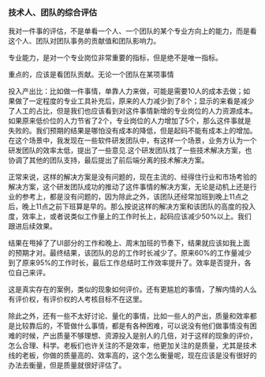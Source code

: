 ### 技术人、团队的综合评估

我对一件事的评估，不是单看一个人、一个团队的某个专业方向上的能力，而是看这个人、团队对团队事务的贡献值和团队影响力。

专业能力，是对一个专业岗位非常重要的指标，但是绝不是唯一指标。

重点的，应该是看团队贡献。无论一个团队在某项事情

投入产出比：比如做一件事情，单靠人力来做，可能是需要10人的成本去做；如果做了一定程度的专业工具补充后，原来的人力减少到了8个；显示的来看是减少了人工的占比，但是我们也应该看到对这件事情新增的专业岗位的人力资源成本。如果原来低价位的人力节省了2个，专业岗位的人力增加了5个，那么这件事就是失败的。我们预期的结果是哪怕没有成本的降低，但是起码不能有成本上的增加。在这个场景中，我发现在一些软件研发团队中，有这样一个场景，业务方认为一个研发团队的效率太低，提出了一些意见.这个研发团队找了一些技术解决方案，也协调了其他的团队支持，最后提出了前后端分离的技术解决方案。

正常来说，这样的解决方案是没有问题的，现在主流的、经得住行业和市场考验的解决方案，这个研发团队成功的推动了这件事情的解决方案，无论是动机上还是行业的参考上，都是没有问题的，因为除此之外，该团队还经常加班到晚上11点之后，晚上11点之前下班算是早的。那么按说这样的解决方案和该团队的高度的投入度，效率上，或者说类似工作量上的工作时长上，起码应该减少50%以上。我们跟进后续效果。

结果在甩掉了了UI部分的工作和晚上、周末加班的节奏下，结果就应该如我上面的预期才对。最终结果，该团队的总的工作时长减少了。原来60%的工作量减少到了原来95%的工作时长，最后工作总结时工作效率提升了。效率是否提升，各位自己来评。

这是真实存在的案例，类似的现象如何评价。还有更尴尬的事情，了解内情的人么有评价权，有评价权的人考核目标不在这里。

除此之外，还有一些不太好讨论、量化的事情，比如一些人的产出，质量和效率都是比较靠后的，不管做什么事情，都是有各种困难，可以说没有他们做事情没有困难的时候，产出质量不够理想、资源投入是别人的几倍，对于这样的现象的评价，怎么合理、科学。老板们也许关注的不是效率，他更加关注的是质量，尤其是技术线的老板，你做的质量高的、效率高的，这个怎么衡量呢，现在应该是没有很好的办法去衡量，但是质量就很好评估了。